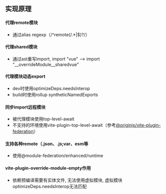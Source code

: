 ## 实现原理

#### 代理remote模块
  * 通过alias regexp（/^remote(\/.*|$)?/）
#### 代理shared模块
  * 通过ast重写import, import "vue" --> import "__overrideModule__sharedvue"
#### 代理模块动态export
  * dev时使用optimizeDeps.needsInterop
  * build时使用rollup syntheticNamedExports
#### 同步import远程模块
  * 被代理模块使用top-level-await
  * 不支持的环境使用vite-plugin-top-level-await（参考[@originjs/vite-plugin-federation](https://github.com/originjs/vite-plugin-federation)）
#### 支持各种remote（.json、.js;var、esm等
  * 使用@module-federation/enhanced/runtime
#### vite-plugin-override-module-empty作用
  * 依赖预编译需要有实体文件, 无法使用虚拟模块, 虚拟模块optimizeDeps.needsInterop无法匹配
